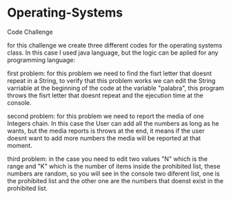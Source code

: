 # Operating-Systems
Code Challenge

for this challenge we create three different codes for the operating systems class. In this case I used java language, but the logic can be aplied for any programming language:

first problem:
  for this problem we need to find the fisrt letter that doesnt repeat in a String, to verify that this problem works we can edit the String varriable at the beginning of the code at the variable "palabra", this program throws the fisrt letter that doesnt repeat and the ejecution time at the console.
  
second problem:
  for this problem we need to report the media of one Integers chain. In this case the User can add all the numbers as long as he wants, but the media reports is throws at the end, it means if the user doesnt want to add more numbers the media will be reported at that moment.
  
third problem:
  in the case you need to edit two values "N" which is the range and "K" which is the number of items inside the prohibited list, these numbers are random, so you will see in the console two diferent list, one is the prohibited list and the other one are the numbers that doenst exist in the prohibited list.
  

